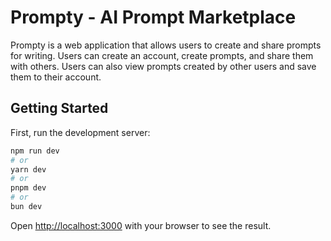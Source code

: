 # Prompty - AI Prompt Marketplace
Prompty is a web application that allows users to create and share prompts for writing. Users can create an account, create prompts, and share them with others. Users can also view prompts created by other users and save them to their account.
## Getting Started

First, run the development server:

```bash
npm run dev
# or
yarn dev
# or
pnpm dev
# or
bun dev
```

Open [http://localhost:3000](http://localhost:3000) with your browser to see the result.